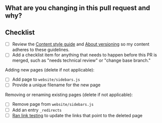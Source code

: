 ## What are you changing in this pull request and why?
<!---
Describe your changes and why you're making them. If linked to an open
issue or a pull request on dbt Core, then link to them here! 

To learn more about the writing conventions used in the dbt Labs docs, see the [Content style guide](https://github.com/dbt-labs/docs.getdbt.com/blob/current/contributing/content-style-guide.md).
-->

## Checklist
<!--
Uncomment if you're publishing docs for a prerelease version of dbt (delete if not applicable):
- [ ] Add versioning components, as described in [Versioning Docs](https://github.com/dbt-labs/docs.getdbt.com/blob/current/contributing/single-sourcing-content.md#versioning-entire-pages)
- [ ] Add a note to the prerelease version [Migration Guide](https://github.com/dbt-labs/docs.getdbt.com/tree/current/website/docs/guides/migration/versions)
-->
- [ ] Review the [Content style guide](https://github.com/dbt-labs/docs.getdbt.com/blob/current/contributing/content-style-guide.md) and [About versioning](https://github.com/dbt-labs/docs.getdbt.com/blob/current/contributing/single-sourcing-content.md#adding-a-new-version) so my content adheres to these guidelines.
- [ ] Add a checklist item for anything that needs to happen before this PR is merged, such as "needs technical review" or "change base branch."

Adding new pages (delete if not applicable):
- [ ] Add page to `website/sidebars.js`
- [ ] Provide a unique filename for the new page

Removing or renaming existing pages (delete if not applicable):
- [ ] Remove page from `website/sidebars.js`
- [ ] Add an entry `_redirects`
- [ ] [Ran link testing](https://github.com/dbt-labs/docs.getdbt.com#running-the-cypress-tests-locally) to update the links that point to the deleted page
